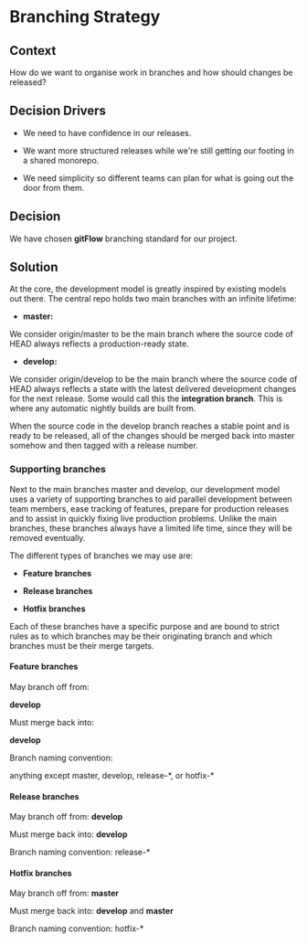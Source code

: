 # Branching Strategy

## Context

How do we want to organise work in branches and how should changes be released?

## Decision Drivers

- We need to have confidence in our releases.

- We want more structured releases while we're still getting our footing in a shared monorepo.

- We need simplicity so different teams can plan for what is going out the door from them.

## Decision

We have chosen **gitFlow** branching standard for our project.

## Solution

At the core, the development model is greatly inspired by existing models out there. The central repo holds two main branches with an infinite lifetime:

- **master:**

We consider origin/master to be the main branch where the source code of HEAD always reflects a production-ready state.

- **develop:**

We consider origin/develop to be the main branch where the source code of HEAD always reflects a state with the latest delivered development changes for the next release. Some would call this the **integration branch**. This is where any automatic nightly builds are built from.

When the source code in the develop branch reaches a stable point and is ready to be released, all of the changes should be merged back into master somehow and then tagged with a release number.

### Supporting branches

Next to the main branches master and develop, our development model uses a variety of supporting branches to aid parallel development between team members, ease tracking of features, prepare for production releases and to assist in quickly fixing live production problems. Unlike the main branches, these branches always have a limited life time, since they will be removed eventually.

The different types of branches we may use are:

- **Feature branches**

- **Release branches**

- **Hotfix branches**

Each of these branches have a specific purpose and are bound to strict rules as to which branches may be their originating branch and which branches must be their merge targets.

#### Feature branches

May branch off from:

**develop**

Must merge back into:

**develop**

Branch naming convention:

anything except master, develop, release-\*, or hotfix-\*

#### Release branches

May branch off from:
**develop**

Must merge back into:
**develop**

Branch naming convention:
release-\*

#### Hotfix branches

May branch off from:
**master**

Must merge back into:
**develop** and **master**

Branch naming convention:
hotfix-\*
